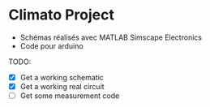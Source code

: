 # Climato Project

  - Schémas réalisés avec MATLAB Simscape Electronics
  - Code pour arduino
  
TODO:
  - [X] Get a working schematic
  - [X] Get a working real circuit
  - [ ] Get some measurement code
